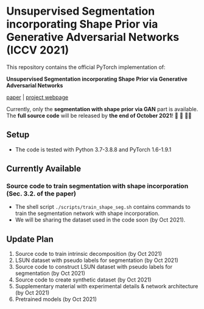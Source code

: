 # Unsupervised Segmentation incorporating Shape Prior via Generative Adversarial Networks (ICCV 2021)

This repository contains the official PyTorch implementation of:

**Unsupervised Segmentation incorporating Shape Prior
via Generative Adversarial Networks**

[paper](https://openaccess.thecvf.com/content/ICCV2021/papers/Kim_Unsupervised_Segmentation_Incorporating_Shape_Prior_via_Generative_Adversarial_Networks_ICCV_2021_paper.pdf) | [project webpage](https://dahyedahye.github.io/shape-gan-seg/)

Currently, only the **segmentation with shape prior via GAN** part is available. The **full source code** will be released by **the end of October 2021**! :construction: :wrench: :woman_technologist:

## Setup
* The code is tested with Python 3.7-3.8.8 and PyTorch 1.6-1.9.1
  
## Currently Available
### Source code to train segmentation with shape incorporation (Sec. 3.2. of the paper)
* The shell script `./scripts/train_shape_seg.sh` contains commands to train the segmentation network with shape incorporation.
* We will be sharing the dataset used in the code soon (by Oct 2021).
<!-- ```bash
$ cd ./scripts
$ chmod +x train_shape_seg.sh
$ ./train_shape_seg.sh
``` -->

## Update Plan
1. Source code to train intrinsic decomposition (by Oct 2021)
2. LSUN dataset with pseudo labels for segmentation (by Oct 2021)
3. Source code to construct LSUN dataset with pseudo labels for segmentation (by Oct 2021)
4. Source code to create synthetic dataset (by Oct 2021)
5. Supplementary material with experimental details & network architecture (by Oct 2021)
6. Pretrained models (by Oct 2021)